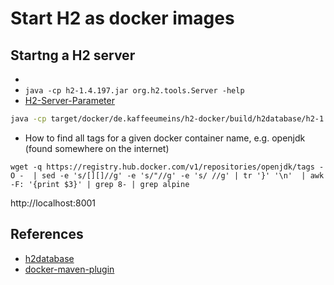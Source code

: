 


# Start H2 as docker images

## Startng a H2 server

*
* ``java -cp h2-1.4.197.jar org.h2.tools.Server -help``
* [H2-Server-Parameter](http://h2database.com/javadoc/org/h2/tools/Server.html)

```sh
java -cp target/docker/de.kaffeeumeins/h2-docker/build/h2database/h2-1.4.197.jar org.h2.tools.Server -help
```

* How to find all tags for a given docker container name, e.g. openjdk (found somewhere on the internet)

```shell
wget -q https://registry.hub.docker.com/v1/repositories/openjdk/tags -O -  | sed -e 's/[][]//g' -e 's/"//g' -e 's/ //g' | tr '}' '\n'  | awk -F: '{print $3}' | grep 8- | grep alpine
```

http://localhost:8001


## References

* [h2database](http://www.h2database.com)
* [docker-maven-plugin](https://dmp.fabric8.io)